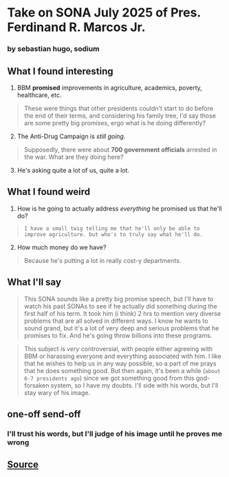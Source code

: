 # Take on SONA July 2025 of Pres. Ferdinand R. Marcos Jr.
### by sebastian hugo, sodium

## What I found interesting

1. BBM **promised** improvements in agriculture, academics, poverty, healthcare, etc. 
> These were things that other presidents couldn't start to do before the end of their terms, and considering his family tree, I'd say those are some pretty big promises, ergo what is he doing differently?
2. The Anti-Drug Campaign is *still going*.
> Supposedly, there were about **700 government officials** arrested in the war. What are they doing here?
3. He's asking quite a lot of us, quite a lot.

## What I found weird

1. How is he going to actually address *everything* he promised us that he'll do? 
> `I have a small twig telling me that he'll only be able to improve agriculture. but who's to truly say what he'll do.`
2. How much money do we have?
> Because he's putting a lot in really cost-y departments.

## What I'll say

> This SONA sounds like a pretty big promise speech, but I'll have to watch his past SONAs to see if he actually did something during the first half of his term.
> It took him (i think) 2 hrs to mention very diverse problems that are all solved in different ways.
> I know he wants to sound grand, but it's a lot of very deep and serious problems that he promises to fix.
> And he's going throw billions into these programs.

> This subject is *very* controversial, with people either agreeing with BBM or harassing everyone and everything associated with him.
> I like that he wishes to help us in any way possible, so a part of me prays that he does something good. 
> But then again, it's been a while (`about 6-7 presidents ago`) since we got something good from this god-forsaken system, so I have my doubts. 
> I'll side with his words, but I'll stay wary of his image.

## one-off send-off

### **I'll trust his words, but I'll judge of his image until he proves me wrong**

## [Source](ttps://www.bing.com/videos/riverview/relatedvideo?q=sona+2025&&mid=C37B068DDAA92E5B01DEC37B068DDAA92E5B01DE&FORM=VCGVRP)